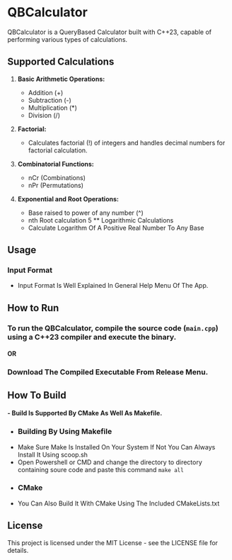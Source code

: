 # QBCalculator

QBCalculator is a QueryBased Calculator built with C++23, capable of performing various types of calculations.

## Supported Calculations

1. **Basic Arithmetic Operations:**
   - Addition (+)
   - Subtraction (-)
   - Multiplication (*)
   - Division (/)

2. **Factorial:**
   - Calculates factorial (!) of integers and handles decimal numbers for factorial calculation.

3. **Combinatorial Functions:**
   - nCr (Combinations)
   - nPr (Permutations)

4. **Exponential and Root Operations:**
   - Base raised to power of any number (^)
   - nth Root calculation
5  ** Logarithmic Calculations
   - Calculate Logarithm Of A Positive Real Number To Any Base

## Usage

### Input Format
-   Input Format Is Well Explained In General Help Menu Of The App.
      
## How to Run

### To run the QBCalculator, compile the source code (`main.cpp`) using a C++23 compiler and execute the binary.
####                   OR
### Download The Compiled Executable From Release Menu.

## How To Build
#### - Build Is Supported By CMake As Well As Makefile.
- ### Building By Using Makefile
- Make Sure Make Is Installed On Your System If Not You Can Always Install It Using scoop.sh
- Open Powershell or CMD and change the directory to directory containing soure code and paste this command
  `make all`
- ### CMake
-  You Can Also Build It With CMake Using The Included CMakeLists.txt



## License

This project is licensed under the MIT License - see the LICENSE file for details.
